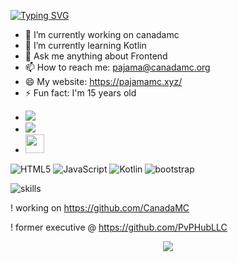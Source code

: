 [![Typing SVG](https://readme-typing-svg.demolab.com?font=Fira+Code&duration=3000&pause=1000&color=3FBFF7&multiline=true&repeat=false&width=435&lines=Hey!+I'm+pajama;An+Efficient+Front+End+Developer)](https://git.io/typing-svg)

- 🔭 I’m currently working on canadamc
- 🌱 I’m currently learning Kotlin
- 💬 Ask me anything about Frontend
- 📫 How to reach me: pajama@canadamc.org
- 😄 My website: https://pajamamc.xyz/
- ⚡ Fun fact: I'm 15 years old

<span> 

- <a href="https://www.instagram.com/3g.jaden/"><img src="https://img.shields.io/badge/instagram%20@3g.jaden-DD2476?style=for-the-badge&logo=instagram&logoColor=white"/></a>
- <a href="https://www.instagram.com/pajamamc/"><img src="https://img.shields.io/badge/twitter%20@pajamamc-0D95E8?style=for-the-badge&logo=twitter&logoColor=white"/></a>
- <a href="https://canadamc.org/"><img height="30px" src="https://img.shields.io/badge/My%20Website:%20canadamc.org-8E2DE2?style=for-the-badge&logo=google%20chrome&logoColor=white"/></a>


![HTML5](https://img.shields.io/badge/html%205-grey?style=for-the-badge&logo=html5&logoColor=white&labelColor=8E2DE2)
![JavaScript](https://img.shields.io/badge/-JavaScript-grey?style=for-the-badge&logo=javascript&logoColor=white&labelColor=8E2DE2)
![Kotlin](https://img.shields.io/badge/-kotlin-grey?style=for-the-badge&logo=kotlin&logoColor=white&labelColor=8E2DE2)
![bootstrap](https://img.shields.io/badge/-bootstrap-grey?style=for-the-badge&logo=bootstrap&logoColor=white&labelColor=8E2DE2)

![skills](https://skillicons.dev/icons?i=html,css,javascript,kotlin,java,python)

! working on https://github.com/CanadaMC

! former executive @ https://github.com/PvPHubLLC

<p align="center">
<img src="https://visitor-badge.laobi.icu/badge?page_id=pajama10000" id="counter">
</p>
